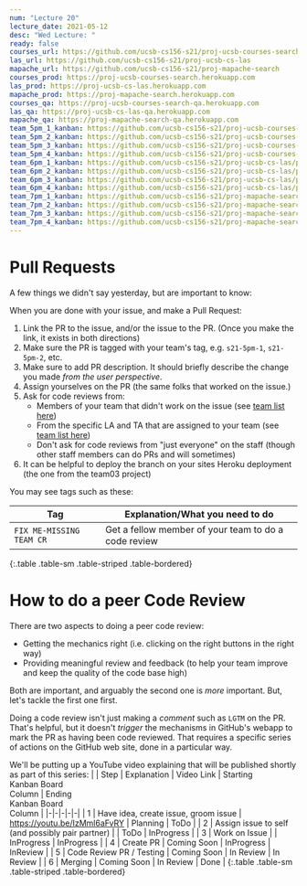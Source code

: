 ```yaml
---
num: "Lecture 20"
lecture_date: 2021-05-12
desc: "Wed Lecture: "
ready: false
courses_url: https://github.com/ucsb-cs156-s21/proj-ucsb-courses-search
las_url: https://github.com/ucsb-cs156-s21/proj-ucsb-cs-las
mapache_url: https://github.com/ucsb-cs156-s21/proj-mapache-search
courses_prod: https://proj-ucsb-courses-search.herokuapp.com
las_prod: https://proj-ucsb-cs-las.herokuapp.com
mapache_prod: https://proj-mapache-search.herokuapp.com
courses_qa: https://proj-ucsb-courses-search-qa.herokuapp.com
las_qa: https://proj-ucsb-cs-las-qa.herokuapp.com
mapache_qa: https://proj-mapache-search-qa.herokuapp.com
team_5pm_1_kanban: https://github.com/ucsb-cs156-s21/proj-ucsb-courses-search/projects/17
team_5pm_2_kanban: https://github.com/ucsb-cs156-s21/proj-ucsb-courses-search/projects/16
team_5pm_3_kanban: https://github.com/ucsb-cs156-s21/proj-ucsb-courses-search/projects/15
team_5pm_4_kanban: https://github.com/ucsb-cs156-s21/proj-ucsb-courses-search/projects/14
team_6pm_1_kanban: https://github.com/ucsb-cs156-s21/proj-ucsb-cs-las/projects/21
team_6pm_2_kanban: https://github.com/ucsb-cs156-s21/proj-ucsb-cs-las/projects/20
team_6pm_3_kanban: https://github.com/ucsb-cs156-s21/proj-ucsb-cs-las/projects/19
team_6pm_4_kanban: https://github.com/ucsb-cs156-s21/proj-ucsb-cs-las/projects/18
team_7pm_1_kanban: https://github.com/ucsb-cs156-s21/proj-mapache-search/projects/16
team_7pm_2_kanban: https://github.com/ucsb-cs156-s21/proj-mapache-search/projects/15
team_7pm_3_kanban: https://github.com/ucsb-cs156-s21/proj-mapache-search/projects/14
team_7pm_4_kanban: https://github.com/ucsb-cs156-s21/proj-mapache-search/projects/13
---
```


# Pull Requests

A few things we didn't say yesterday, but are important to know:

When you are done with your issue, and make a Pull Request:
1. Link the PR to the issue, and/or the issue to the PR.   (Once you make the link, it exists in both directions)
2. Make sure the PR is tagged with your team's tag, e.g. `s21-5pm-1`, `s21-5pm-2`, etc.
3. Make sure to add PR description.  It should briefly describe the change you made *from the user perspective*.
4. Assign yourselves on the PR (the same folks that worked on the issue.)
5. Ask for code reviews from:
   - Members of your team that didn't work on the issue (see [team list here](https://ucsb-cs156.github.io/s21/info/teams/))
   - From the specific LA and TA that are assigned to your team (see [team list here](https://ucsb-cs156.github.io/s21/info/teams/))
   - Don't ask for code reviews from "just everyone" on the staff (though other staff members can do PRs and will sometimes)
6. It can be helpful to deploy the branch on your sites Heroku deployment (the one from the team03 project)

You may see tags such as these:

| Tag | Explanation/What you need to do |
|-|-|
|`FIX ME-MISSING TEAM CR`| Get a fellow member of your team to do a code review |
{:.table .table-sm .table-striped .table-bordered}


# How to do a peer Code Review

There are two aspects to doing a peer code review:

* Getting the mechanics right (i.e. clicking on the right buttons in the right way)
* Providing meaningful review and feedback (to help your team improve and keep the quality of the code base high)

Both are important, and arguably the second one is *more* important.  But, let's tackle the first one first.

Doing a code review isn't just making a *comment* such as `LGTM` on the PR.    That's helpful, but it doesn't *trigger* the mechanisms in GitHub's webapp to mark the PR as having been code reviewed.   That requires a specific series of actions on the GitHub web site, done in a particular way.

We'll be putting up a YouTube video explaining that will be published shortly as part of this series:
 |
| Step | Explanation | Video Link | Starting <br /> Kanban Board <br /> Column | Ending <br /> Kanban Board <br /> Column |
|-|-|-|-|-|
| 1 | Have idea, create issue, groom issue | <https://youtu.be/IzMml6aFvRY> | Planning | ToDo |
| 2 | Assign issue to self (and possibly pair partner) |  | ToDo | InProgress | 
| 3 | Work on Issue |  | InProgress | InProgress | 
| 4 | Create PR | Coming Soon | InProgress | InReview | 
| 5 | Code Review PR / Testing |   Coming Soon | In Review | In Review | 
| 6 | Merging | Coming Soon  | In Review | Done | 
{:.table .table-sm .table-striped .table-bordered}

